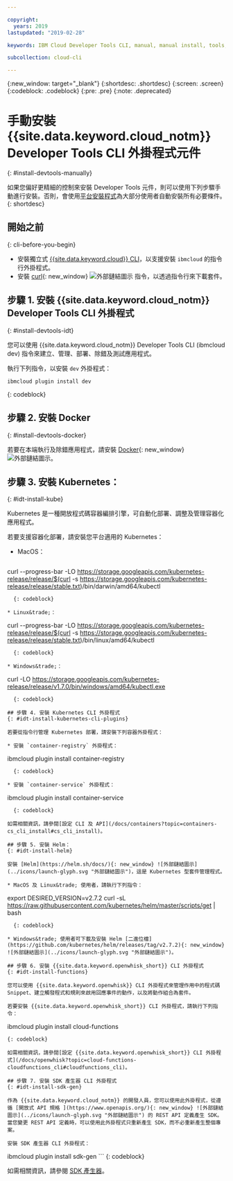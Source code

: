 ```yaml
---

copyright:
  years: 2019
lastupdated: "2019-02-28"

keywords: IBM Cloud Developer Tools CLI, manual, manual install, tools, components, developer tools, ibmcloud cli, ibmcloud, ibmcloud dev, cli, plugin, plug-in, command line, command-line, developer tools, kubernetes, kubectl

subcollection: cloud-cli

---
```


{:new_window: target="_blank"}
{:shortdesc: .shortdesc}
{:screen: .screen}
{:codeblock: .codeblock}
{:pre: .pre}
{:note: .deprecated}

# 手動安裝 {{site.data.keyword.cloud_notm}} Developer Tools CLI 外掛程式元件
{: #install-devtools-manually}

如果您偏好更精細的控制來安裝 Developer Tools 元件，則可以使用下列步驟手動進行安裝。否則，會使用[平台安裝程式](/docs/cli?topic=cloud-cli-ibmcloud-cli#step1-install-idt)為大部分使用者自動安裝所有必要條件。
{: shortdesc}

## 開始之前
{: cli-before-you-begin}

* 安裝獨立式 [{{site.data.keyword.cloud}} CLI](/docs/cli?topic=cloud-cli-install-ibmcloud-cli#install-ibmcloud-cli)，以支援安裝 `ibmcloud` 的指令行外掛程式。
* 安裝 [curl](https://curl.haxx.se/download.html){: new_window} ![外部鏈結圖示](../icons/launch-glyph.svg "外部鏈結圖示") 指令，以透過指令行來下載套件。

## 步驟 1. 安裝 {{site.data.keyword.cloud_notm}} Developer Tools CLI 外掛程式
{: #install-devtools-idt}

您可以使用 {{site.data.keyword.cloud_notm}} Developer Tools CLI (ibmcloud dev) 指令來建立、管理、部署、除錯及測試應用程式。

執行下列指令，以安裝 `dev` 外掛程式： 
```
ibmcloud plugin install dev
```
{: codeblock}

## 步驟 2. 安裝 Docker
{: #install-devtools-docker}

若要在本端執行及除錯應用程式，請安裝 [Docker](https://www.docker.com/get-docker){: new_window} ![外部鏈結圖示](../icons/launch-glyph.svg "外部鏈結圖示")。

## 步驟 3. 安裝 Kubernetes：
{: #idt-install-kube}

Kubernetes 是一種開放程式碼容器編排引擎，可自動化部署、調整及管理容器化應用程式。

若要支援容器化部署，請安裝您平台適用的 Kubernetes：

* MacOS：
  ```
curl --progress-bar -LO https://storage.googleapis.com/kubernetes-release/release/$(curl -s https://storage.googleapis.com/kubernetes-release/release/stable.txt)/bin/darwin/amd64/kubectl
```
  {: codeblock}

* Linux&trade;：
  ```
curl --progress-bar -LO https://storage.googleapis.com/kubernetes-release/release/$(curl -s https://storage.googleapis.com/kubernetes-release/release/stable.txt)/bin/linux/amd64/kubectl
```
  {: codeblock}

* Windows&trade;：
  ```
curl -LO https://storage.googleapis.com/kubernetes-release/release/v1.7.0/bin/windows/amd64/kubectl.exe
```
  {: codeblock}

## 步驟 4. 安裝 Kubernetes CLI 外掛程式
{: #idt-install-kubernetes-cli-plugins}

若要從指令行管理 Kubernetes 部署，請安裝下列容器外掛程式：

* 安裝 `container-registry` 外掛程式：
  ```
ibmcloud plugin install container-registry
```
  {: codeblock}

* 安裝 `container-service` 外掛程式：
  ```
ibmcloud plugin install container-service
```
  {: codeblock}

如需相關資訊，請參閱[設定 CLI 及 API](/docs/containers?topic=containers-cs_cli_install#cs_cli_install)。

## 步驟 5. 安裝 Helm：
{: #idt-install-helm}

安裝 [Helm](https://helm.sh/docs/){: new_window} ![外部鏈結圖示](../icons/launch-glyph.svg "外部鏈結圖示")，這是 Kubernetes 型套件管理程式。

* MacOS 及 Linux&trade; 使用者，請執行下列指令：
  ```
export DESIRED_VERSION=v2.7.2
curl -sL https://raw.githubusercontent.com/kubernetes/helm/master/scripts/get | bash
```
  {: codeblock}

* Windows&trade; 使用者可下載及安裝 Helm [二進位檔](https://github.com/kubernetes/helm/releases/tag/v2.7.2){: new_window} ![外部鏈結圖示](../icons/launch-glyph.svg "外部鏈結圖示")。

## 步驟 6. 安裝 {{site.data.keyword.openwhisk_short}} CLI 外掛程式
{: #idt-install-functions}

您可以使用 {{site.data.keyword.openwhisk}} CLI 外掛程式來管理作用中的程式碼 Snippet、建立觸發程式和規則來啟用回應事件的動作，以及將動作組合為套件。

若要安裝 {{site.data.keyword.openwhisk_short}} CLI 外掛程式，請執行下列指令：
```
ibmcloud plugin install cloud-functions
```
{: codeblock}

如需相關資訊，請參閱[設定 {{site.data.keyword.openwhisk_short}} CLI 外掛程式](/docs/openwhisk?topic=cloud-functions-cloudfunctions_cli#cloudfunctions_cli)。

## 步驟 7. 安裝 SDK 產生器 CLI 外掛程式
{: #idt-install-sdk-gen}

作為 {{site.data.keyword.cloud_notm}} 的開發人員，您可以使用此外掛程式，從遵循 [開放式 API 規格 ](https://www.openapis.org/){: new_window} ![外部鏈結圖示](../icons/launch-glyph.svg "外部鏈結圖示") 的 REST API 定義產生 SDK。當您變更 REST API 定義時，可以使用此外掛程式只重新產生 SDK，而不必重新產生整個專案。

安裝 SDK 產生器 CLI 外掛程式：
```
ibmcloud plugin install sdk-gen
	```
{: codeblock}

如需相關資訊，請參閱 [SDK 產生器](/docs/cli/sdk?topic=cloud-cli-sdk-cli#sdk-cli)。
